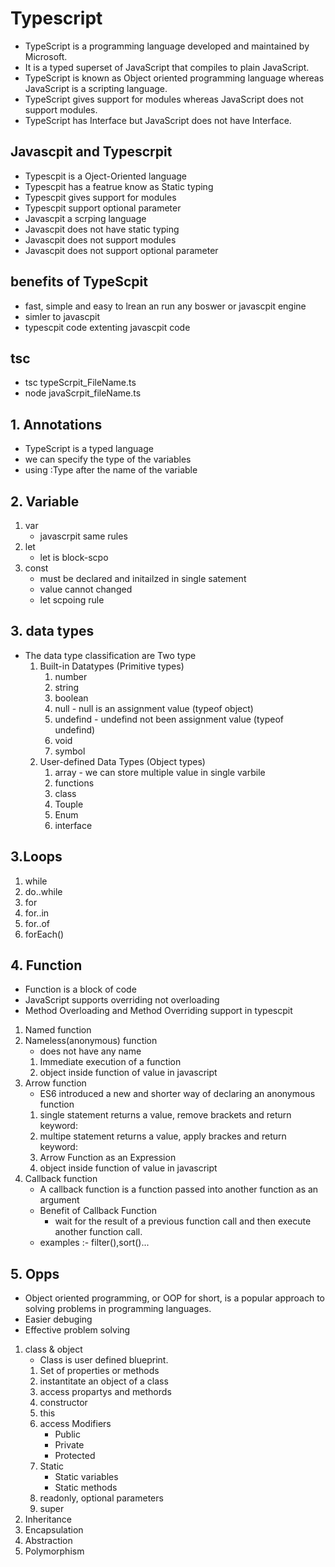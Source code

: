 # Typescript

- TypeScript is a programming language developed and maintained by Microsoft.
- It is a typed superset of JavaScript that compiles to plain JavaScript.
- TypeScript is known as Object oriented programming language whereas JavaScript is a scripting language.
- TypeScript gives support for modules whereas JavaScript does not support modules.
- TypeScript has Interface but JavaScript does not have Interface.

## Javascpit and Typescrpit

- Typescpit is a Oject-Oriented language
- Typescpit has a featrue know as Static typing
- Typescpit gives support for modules
- Typescpit support optional parameter
- Javascpit a scrping language
- Javascpit does not have static typing
- Javascpit does not support modules
- Javascpit does not support optional parameter

## benefits of TypeScpit

- fast, simple and easy to lrean an run any boswer or javascpit engine
- simler to javascpit
- typescpit code extenting javascpit code

## tsc

- tsc typeScrpit_FileName.ts
- node javaScrpit_fileName.ts

## 1. Annotations

- TypeScript is a typed language
- we can specify the type of the variables
- using :Type after the name of the variable

## 2. Variable

1. var
   - javascrpit same rules
2. let
   - let is block-scpo
3. const
   - must be declared and initailzed in single satement
   - value cannot changed
   - let scpoing rule

## 3. data types

- The data type classification are Two type
  1.  Built-in Datatypes (Primitive types)
      1. number
      2. string
      3. boolean
      4. null - null is an assignment value (typeof object)
      5. undefind - undefind not been assignment value (typeof undefind)
      6. void
      7. symbol
  2.  User-defined Data Types (Object types)
      1. array - we can store multiple value in single varbile
      2. functions
      3. class
      4. Touple
      5. Enum
      6. interface

## 3.Loops

1.  while
2.  do..while
3.  for
4.  for..in
5.  for..of
6.  forEach()

## 4. Function

- Function is a block of code
- JavaScript supports overriding not overloading
- Method Overloading and Method Overriding support in typescpit

1. Named function
2. Nameless(anonymous) function
   - does not have any name
   1. Immediate execution of a function
   2. object inside function of value in javascript
3. Arrow function
   - ES6 introduced a new and shorter way of declaring an anonymous function
   1. single statement returns a value, remove brackets and return keyword:
   2. multipe statement returns a value, apply brackes and return keyword:
   3. Arrow Function as an Expression
   4. object inside function of value in javascript
4. Callback function
   - A callback function is a function passed into another function as an argument
   - Benefit of Callback Function
     - wait for the result of a previous function call and then execute another function call.
   - examples :- filter(),sort()...

## 5. Opps

- Object oriented programming, or OOP for short, is a popular approach to solving problems in programming languages.
- Easier debuging
- Effective problem solving

1. class & object
   - Class is user defined blueprint.
   1. Set of properties or methods
   2. instantitate an object of a class
   3. access propartys and methords
   4. constructor
   5. this
   6. access Modifiers
      - Public
      - Private
      - Protected
   7. Static
      - Static variables
      - Static methods
   8. readonly, optional parameters
   9. super
2. Inheritance
3. Encapsulation
4. Abstraction
5. Polymorphism
